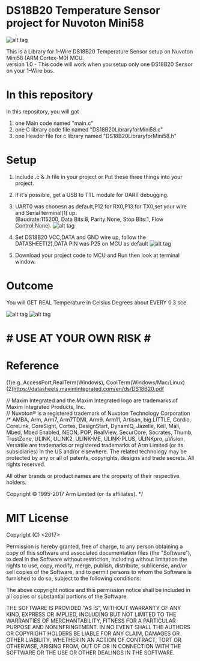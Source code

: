 # DS18B20 Temperature Sensor project for Nuvoton Mini58
![alt tag](https://user-images.githubusercontent.com/26266974/29377308-0c334206-82ee-11e7-945a-6c186315cb9c.jpeg)
  
This is a Library for 1-Wire DS18B20 Temperature Sensor setup on Nuvoton Mini58 (ARM Cortex-M0) MCU.  
version 1.0 - This code will work when you setup only one DS18B20 Sensor on your 1-Wire bus.  


# In this repository
In this repository, you will got  
1. one Main code named "main.c"
2. one C library code file named "DS18B20LibraryforMini58.c"  
3. one Header file for c library named "DS18B20LibraryforMini58.h"  


# Setup

1. Include .c & .h file in your project or Put these three things into your project. 
2. If it's possible, get a USB to TTL module for UART debugging. 
3. UART0 was chooesn as default,P12 for RX0,P13 for TX0,set your wire and Serial terminal(1) up.   
(Baudrate:115200, Data Bits:8, Parity:None, Stop Bits:1, Flow Control:None). 
![alt tag](https://user-images.githubusercontent.com/26266974/29377247-d3585a48-82ed-11e7-8647-46d2fee6821b.png)
   
4. Set DS18B20 VCC,DATA and GND wire up, follow the DATASHEET(2),DATA PIN was P25 on MCU as default
![alt tag](https://user-images.githubusercontent.com/26266974/29377061-24bc80b8-82ed-11e7-9fef-38ba9c08a1a3.jpg)

5. Download your project code to MCU and Run then look at terminal window.   

# Outcome
You will GET REAL Temperature in Celsius Degrees about EVERY 0.3 sce.  

![alt tag](https://user-images.githubusercontent.com/26266974/29377028-107733dc-82ed-11e7-9048-65d22ece3b82.PNG)
![alt tag](https://user-images.githubusercontent.com/26266974/29377031-1158d080-82ed-11e7-8c37-bab78bb77bb0.PNG)

# # USE AT YOUR OWN RISK # #

# Reference
(1)e.g. AccessPort,RealTerm(Windows), CoolTerm(Windows/Mac/Linux)
(2)https://datasheets.maximintegrated.com/en/ds/DS18B20.pdf

// Maxim Integrated and the Maxim Integrated logo are trademarks of Maxim Integrated Products, Inc.  
// Nuvoton® is a registered trademark of Nuvoton Technology Corporation  
/*
AMBA, Arm, Arm7, Arm7TDMI, Arm9, Arm11, Artisan, big.LITTLE, Cordio, CoreLink, CoreSight, Cortex, DesignStart, DynamIQ, Jazelle, Keil, Mali, Mbed, Mbed Enabled, NEON, POP, RealView, SecurCore, Socrates, Thumb, TrustZone, ULINK, ULINK2, ULINK-ME, ULINK-PLUS, ULINKpro, µVision, Versatile are trademarks or registered trademarks of Arm Limited (or its subsidiaries) in the US and/or elsewhere. The related technology may be protected by any or all of patents, copyrights, designs and trade secrets. All rights reserved.

All other brands or product names are the property of their respective holders.

Copyright © 1995-2017 Arm Limited (or its affiliates).
*/

# MIT License
Copyright (C) <2017> <KEVIN-WANG>

Permission is hereby granted, free of charge, to any person obtaining a copy of this software and associated documentation files (the "Software"), to deal in the Software without restriction, including without limitation the rights to use, copy, modify, merge, publish, distribute, sublicense, and/or sell copies of the Software, and to permit persons to whom the Software is furnished to do so, subject to the following conditions:

The above copyright notice and this permission notice shall be included in all copies or substantial portions of the Software.

THE SOFTWARE IS PROVIDED "AS IS", WITHOUT WARRANTY OF ANY KIND, EXPRESS OR IMPLIED, INCLUDING BUT NOT LIMITED TO THE WARRANTIES OF MERCHANTABILITY, FITNESS FOR A PARTICULAR PURPOSE AND NONINFRINGEMENT. IN NO EVENT SHALL THE AUTHORS OR COPYRIGHT HOLDERS BE LIABLE FOR ANY CLAIM, DAMAGES OR OTHER LIABILITY, WHETHER IN AN ACTION OF CONTRACT, TORT OR OTHERWISE, ARISING FROM, OUT OF OR IN CONNECTION WITH THE SOFTWARE OR THE USE OR OTHER DEALINGS IN THE SOFTWARE.
